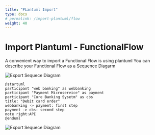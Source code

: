 ```yaml
---
title: "PLantuml Import"
type: docs
# permalink: /import-plantuml/flow
weight: 40
---
```


# Import Plantuml - FunctionalFlow

A convenient way to import a Functional Flow is using plantuml
You can describe your Functional Flow as a Sequence Diagarm

![Export Sequece Diagram](../sample.png)

```
@startuml
participant "web banking" as webbanking
participant "Payment Microservice" as payment
participant "Core Banking Sysetm" as cbs
title: "Debit card order"
webbanking -> payment: first step
payment -> cbs: second step
note right:API
@enduml
```

![Export Sequece Diagram](../sample-02.png)